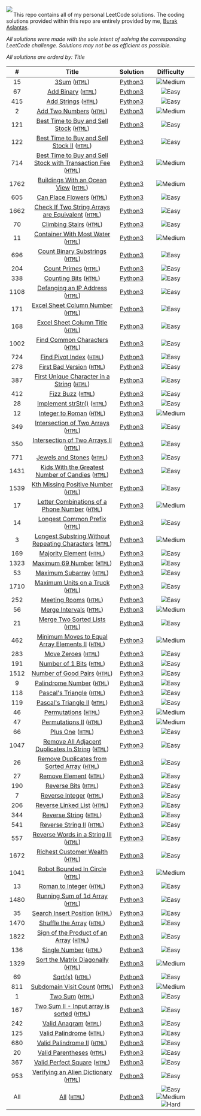 <img align="left" src="https://leetcode-stats-six.vercel.app/api?username=burakaslantas">


This repo contains all of my personal LeetCode solutions. The coding solutions provided within this repo are entirely provided by me, [Burak Aslantas](https://leetcode.com/burakaslantas).

_All solutions were made with the sole intent of solving the corresponding LeetCode challenge. Solutions may not be as efficient as possible._

_All solutions are orderd by: Title_


|  #  | Title | Solution | Difficulty |
| :-: | :---: | :------: | :--------: |
| 15 | [3Sum](https://leetcode.com/problems/3sum/) ([`HTML`](https://burakaslantas.github.io/Leetcode/3sum)) | [Python3](./problems/3sum/solution.py) | ![Medium](https://img.shields.io/badge/Medium-f0ad4e.svg?style=flat) |
| 67 | [Add Binary](https://leetcode.com/problems/add-binary/) ([`HTML`](https://burakaslantas.github.io/Leetcode/add-binary)) | [Python3](./problems/add_binary/solution.py) | ![Easy](https://img.shields.io/badge/Easy-5cb85c.svg?style=flat) |
| 415 | [Add Strings](https://leetcode.com/problems/add-strings/) ([`HTML`](https://burakaslantas.github.io/Leetcode/add-strings)) | [Python3](./problems/add_strings/solution.py) | ![Easy](https://img.shields.io/badge/Easy-5cb85c.svg?style=flat) |
| 2 | [Add Two Numbers](https://leetcode.com/problems/add-two-numbers/) ([`HTML`](https://burakaslantas.github.io/Leetcode/add-two-numbers)) | [Python3](./problems/add_two_numbers/solution.py) | ![Medium](https://img.shields.io/badge/Medium-f0ad4e.svg?style=flat) |
| 121 | [Best Time to Buy and Sell Stock](https://leetcode.com/problems/best-time-to-buy-and-sell-stock/) ([`HTML`](https://burakaslantas.github.io/Leetcode/best-time-to-buy-and-sell-stock)) | [Python3](./problems/best_time_to_buy_and_sell_stock/solution.py) | ![Easy](https://img.shields.io/badge/Easy-5cb85c.svg?style=flat) |
| 122 | [Best Time to Buy and Sell Stock II](https://leetcode.com/problems/best-time-to-buy-and-sell-stock-ii/) ([`HTML`](https://burakaslantas.github.io/Leetcode/best-time-to-buy-and-sell-stock-ii)) | [Python3](./problems/best_time_to_buy_and_sell_stock_ii/solution.py) | ![Easy](https://img.shields.io/badge/Easy-5cb85c.svg?style=flat) |
| 714 | [Best Time to Buy and Sell Stock with Transaction Fee](https://leetcode.com/problems/best-time-to-buy-and-sell-stock-with-transaction-fee/) ([`HTML`](https://burakaslantas.github.io/Leetcode/best-time-to-buy-and-sell-stock-with-transaction-fee)) | [Python3](./problems/best_time_to_buy_and_sell_stock_with_transaction_fee/solution.py) | ![Medium](https://img.shields.io/badge/Medium-f0ad4e.svg?style=flat) |
| 1762 | [Buildings With an Ocean View](https://leetcode.com/problems/buildings-with-an-ocean-view/) ([`HTML`](https://burakaslantas.github.io/Leetcode/buildings-with-an-ocean-view)) | [Python3](./problems/buildings_with_an_ocean_view/solution.py) | ![Medium](https://img.shields.io/badge/Medium-f0ad4e.svg?style=flat) |
| 605 | [Can Place Flowers](https://leetcode.com/problems/can-place-flowers/) ([`HTML`](https://burakaslantas.github.io/Leetcode/can-place-flowers)) | [Python3](./problems/can_place_flowers/solution.py) | ![Easy](https://img.shields.io/badge/Easy-5cb85c.svg?style=flat) |
| 1662 | [Check If Two String Arrays are Equivalent](https://leetcode.com/problems/check-if-two-string-arrays-are-equivalent/) ([`HTML`](https://burakaslantas.github.io/Leetcode/check-if-two-string-arrays-are-equivalent)) | [Python3](./problems/check_if_two_string_arrays_are_equivalent/solution.py) | ![Easy](https://img.shields.io/badge/Easy-5cb85c.svg?style=flat) |
| 70 | [Climbing Stairs](https://leetcode.com/problems/climbing-stairs/) ([`HTML`](https://burakaslantas.github.io/Leetcode/climbing-stairs)) | [Python3](./problems/climbing_stairs/solution.py) | ![Easy](https://img.shields.io/badge/Easy-5cb85c.svg?style=flat) |
| 11 | [Container With Most Water](https://leetcode.com/problems/container-with-most-water/) ([`HTML`](https://burakaslantas.github.io/Leetcode/container-with-most-water)) | [Python3](./problems/container_with_most_water/solution.py) | ![Medium](https://img.shields.io/badge/Medium-f0ad4e.svg?style=flat) |
| 696 | [Count Binary Substrings](https://leetcode.com/problems/count-binary-substrings/) ([`HTML`](https://burakaslantas.github.io/Leetcode/count-binary-substrings)) | [Python3](./problems/count_binary_substrings/solution.py) | ![Easy](https://img.shields.io/badge/Easy-5cb85c.svg?style=flat) |
| 204 | [Count Primes](https://leetcode.com/problems/count-primes/) ([`HTML`](https://burakaslantas.github.io/Leetcode/count-primes)) | [Python3](./problems/count_primes/solution.py) | ![Easy](https://img.shields.io/badge/Easy-5cb85c.svg?style=flat) |
| 338 | [Counting Bits](https://leetcode.com/problems/counting-bits/) ([`HTML`](https://burakaslantas.github.io/Leetcode/counting-bits)) | [Python3](./problems/counting_bits/solution.py) | ![Easy](https://img.shields.io/badge/Easy-5cb85c.svg?style=flat) |
| 1108 | [Defanging an IP Address](https://leetcode.com/problems/defanging-an-ip-address/) ([`HTML`](https://burakaslantas.github.io/Leetcode/defanging-an-ip-address)) | [Python3](./problems/defanging_an_ip_address/solution.py) | ![Easy](https://img.shields.io/badge/Easy-5cb85c.svg?style=flat) |
| 171 | [Excel Sheet Column Number](https://leetcode.com/problems/excel-sheet-column-number/) ([`HTML`](https://burakaslantas.github.io/Leetcode/excel-sheet-column-number)) | [Python3](./problems/excel_sheet_column_number/solution.py) | ![Easy](https://img.shields.io/badge/Easy-5cb85c.svg?style=flat) |
| 168 | [Excel Sheet Column Title](https://leetcode.com/problems/excel-sheet-column-title/) ([`HTML`](https://burakaslantas.github.io/Leetcode/excel-sheet-column-title)) | [Python3](./problems/excel_sheet_column_title/solution.py) | ![Easy](https://img.shields.io/badge/Easy-5cb85c.svg?style=flat) |
| 1002 | [Find Common Characters](https://leetcode.com/problems/find-common-characters/) ([`HTML`](https://burakaslantas.github.io/Leetcode/find-common-characters)) | [Python3](./problems/find_common_characters/solution.py) | ![Easy](https://img.shields.io/badge/Easy-5cb85c.svg?style=flat) |
| 724 | [Find Pivot Index](https://leetcode.com/problems/find-pivot-index/) ([`HTML`](https://burakaslantas.github.io/Leetcode/find-pivot-index)) | [Python3](./problems/find_pivot_index/solution.py) | ![Easy](https://img.shields.io/badge/Easy-5cb85c.svg?style=flat) |
| 278 | [First Bad Version](https://leetcode.com/problems/first-bad-version/) ([`HTML`](https://burakaslantas.github.io/Leetcode/first-bad-version)) | [Python3](./problems/first_bad_version/solution.py) | ![Easy](https://img.shields.io/badge/Easy-5cb85c.svg?style=flat) |
| 387 | [First Unique Character in a String](https://leetcode.com/problems/first-unique-character-in-a-string/) ([`HTML`](https://burakaslantas.github.io/Leetcode/first-unique-character-in-a-string)) | [Python3](./problems/first_unique_character_in_a_string/solution.py) | ![Easy](https://img.shields.io/badge/Easy-5cb85c.svg?style=flat) |
| 412 | [Fizz Buzz](https://leetcode.com/problems/fizz-buzz/) ([`HTML`](https://burakaslantas.github.io/Leetcode/fizz-buzz)) | [Python3](./problems/fizz_buzz/solution.py) | ![Easy](https://img.shields.io/badge/Easy-5cb85c.svg?style=flat) |
| 28 | [Implement strStr()](https://leetcode.com/problems/implement-strstr/) ([`HTML`](https://burakaslantas.github.io/Leetcode/implement-strstr)) | [Python3](./problems/implement_strstr()/solution.py) | ![Easy](https://img.shields.io/badge/Easy-5cb85c.svg?style=flat) |
| 12 | [Integer to Roman](https://leetcode.com/problems/integer-to-roman/) ([`HTML`](https://burakaslantas.github.io/Leetcode/integer-to-roman)) | [Python3](./problems/integer_to_roman/solution.py) | ![Medium](https://img.shields.io/badge/Medium-f0ad4e.svg?style=flat) |
| 349 | [Intersection of Two Arrays](https://leetcode.com/problems/intersection-of-two-arrays/) ([`HTML`](https://burakaslantas.github.io/Leetcode/intersection-of-two-arrays)) | [Python3](./problems/intersection_of_two_arrays/solution.py) | ![Easy](https://img.shields.io/badge/Easy-5cb85c.svg?style=flat) |
| 350 | [Intersection of Two Arrays II](https://leetcode.com/problems/intersection-of-two-arrays-ii/) ([`HTML`](https://burakaslantas.github.io/Leetcode/intersection-of-two-arrays-ii)) | [Python3](./problems/intersection_of_two_arrays_ii/solution.py) | ![Easy](https://img.shields.io/badge/Easy-5cb85c.svg?style=flat) |
| 771 | [Jewels and Stones](https://leetcode.com/problems/jewels-and-stones/) ([`HTML`](https://burakaslantas.github.io/Leetcode/jewels-and-stones)) | [Python3](./problems/jewels_and_stones/solution.py) | ![Easy](https://img.shields.io/badge/Easy-5cb85c.svg?style=flat) |
| 1431 | [Kids With the Greatest Number of Candies](https://leetcode.com/problems/kids-with-the-greatest-number-of-candies/) ([`HTML`](https://burakaslantas.github.io/Leetcode/kids-with-the-greatest-number-of-candies)) | [Python3](./problems/kids_with_the_greatest_number_of_candies/solution.py) | ![Easy](https://img.shields.io/badge/Easy-5cb85c.svg?style=flat) |
| 1539 | [Kth Missing Positive Number](https://leetcode.com/problems/kth-missing-positive-number/) ([`HTML`](https://burakaslantas.github.io/Leetcode/kth-missing-positive-number)) | [Python3](./problems/kth_missing_positive_number/solution.py) | ![Easy](https://img.shields.io/badge/Easy-5cb85c.svg?style=flat) |
| 17 | [Letter Combinations of a Phone Number](https://leetcode.com/problems/letter-combinations-of-a-phone-number/) ([`HTML`](https://burakaslantas.github.io/Leetcode/letter-combinations-of-a-phone-number)) | [Python3](./problems/letter_combinations_of_a_phone_number/solution.py) | ![Medium](https://img.shields.io/badge/Medium-f0ad4e.svg?style=flat) |
| 14 | [Longest Common Prefix](https://leetcode.com/problems/longest-common-prefix/) ([`HTML`](https://burakaslantas.github.io/Leetcode/longest-common-prefix)) | [Python3](./problems/longest_common_prefix/solution.py) | ![Easy](https://img.shields.io/badge/Easy-5cb85c.svg?style=flat) |
| 3 | [Longest Substring Without Repeating Characters](https://leetcode.com/problems/longest-substring-without-repeating-characters/) ([`HTML`](https://burakaslantas.github.io/Leetcode/longest-substring-without-repeating-characters)) | [Python3](./problems/longest_substring_without_repeating_characters/solution.py) | ![Medium](https://img.shields.io/badge/Medium-f0ad4e.svg?style=flat) |
| 169 | [Majority Element](https://leetcode.com/problems/majority-element/) ([`HTML`](https://burakaslantas.github.io/Leetcode/majority-element)) | [Python3](./problems/majority_element/solution.py) | ![Easy](https://img.shields.io/badge/Easy-5cb85c.svg?style=flat) |
| 1323 | [Maximum 69 Number](https://leetcode.com/problems/maximum-69-number/) ([`HTML`](https://burakaslantas.github.io/Leetcode/maximum-69-number)) | [Python3](./problems/maximum_69_number/solution.py) | ![Easy](https://img.shields.io/badge/Easy-5cb85c.svg?style=flat) |
| 53 | [Maximum Subarray](https://leetcode.com/problems/maximum-subarray/) ([`HTML`](https://burakaslantas.github.io/Leetcode/maximum-subarray)) | [Python3](./problems/maximum_subarray/solution.py) | ![Easy](https://img.shields.io/badge/Easy-5cb85c.svg?style=flat) |
| 1710 | [Maximum Units on a Truck](https://leetcode.com/problems/maximum-units-on-a-truck/) ([`HTML`](https://burakaslantas.github.io/Leetcode/maximum-units-on-a-truck)) | [Python3](./problems/maximum_units_on_a_truck/solution.py) | ![Easy](https://img.shields.io/badge/Easy-5cb85c.svg?style=flat) |
| 252 | [Meeting Rooms](https://leetcode.com/problems/meeting-rooms/) ([`HTML`](https://burakaslantas.github.io/Leetcode/meeting-rooms/)) | [Python3](./problems/meeting_rooms/solution.py) | ![Easy](https://img.shields.io/badge/Easy-5cb85c.svg?style=flat) |
| 56 | [Merge Intervals](https://leetcode.com/problems/merge-intervals/) ([`HTML`](https://burakaslantas.github.io/Leetcode/merge-intervals)) | [Python3](./problems/merge_intervals/solution.py) | ![Medium](https://img.shields.io/badge/Medium-f0ad4e.svg?style=flat) |
| 21 | [Merge Two Sorted Lists](https://leetcode.com/problems/merge-two-sorted-lists/) ([`HTML`](https://burakaslantas.github.io/Leetcode/merge-two-sorted-lists)) | [Python3](./problems/merge_two_sorted_lists/solution.py) | ![Easy](https://img.shields.io/badge/Easy-5cb85c.svg?style=flat) |
| 462 | [Minimum Moves to Equal Array Elements II](https://leetcode.com/problems/minimum-moves-to-equal-array-elements-ii/) ([`HTML`](https://burakaslantas.github.io/Leetcode/minimum-moves-to-equal-array-elements-ii)) | [Python3](./problems/minimum_moves_to_equal_array_elements_ii/solution.py) | ![Medium](https://img.shields.io/badge/Medium-f0ad4e.svg?style=flat) |
| 283 | [Move Zeroes](https://leetcode.com/problems/move-zeroes/) ([`HTML`](https://burakaslantas.github.io/Leetcode/move-zeroes)) | [Python3](./problems/move_zeroes/solution.py) | ![Easy](https://img.shields.io/badge/Easy-5cb85c.svg?style=flat) |
| 191 | [Number of 1 Bits](https://leetcode.com/problems/number-of-1-bits/) ([`HTML`](https://burakaslantas.github.io/Leetcode/number-of-1-bits)) | [Python3](./problems/number_of_1_bits/solution.py) | ![Easy](https://img.shields.io/badge/Easy-5cb85c.svg?style=flat) |
| 1512 | [Number of Good Pairs](https://leetcode.com/problems/number-of-good-pairs/) ([`HTML`](https://burakaslantas.github.io/Leetcode/number-of-good-pairs)) | [Python3](./problems/number_of_good_pairs/solution.py) | ![Easy](https://img.shields.io/badge/Easy-5cb85c.svg?style=flat) |
| 9 | [Palindrome Number](https://leetcode.com/problems/palindrome-number/) ([`HTML`](https://burakaslantas.github.io/Leetcode/palindrome-number)) | [Python3](./problems/palindrome_number/solution.py) | ![Easy](https://img.shields.io/badge/Easy-5cb85c.svg?style=flat) |
| 118 | [Pascal's Triangle](https://leetcode.com/problems/pascals-triangle/) ([`HTML`](https://burakaslantas.github.io/Leetcode/pascals-triangle)) | [Python3](./problems/pascal's_triangle/solution.py) | ![Easy](https://img.shields.io/badge/Easy-5cb85c.svg?style=flat) |
| 119 | [Pascal's Triangle II](https://leetcode.com/problems/pascals-triangle-ii/) ([`HTML`](https://burakaslantas.github.io/Leetcode/pascals-triangle-ii)) | [Python3](./problems/pascal's_triangle_ii/solution.py) | ![Easy](https://img.shields.io/badge/Easy-5cb85c.svg?style=flat) |
| 46 | [Permutations](https://leetcode.com/problems/permutations/) ([`HTML`](https://burakaslantas.github.io/Leetcode/permutations)) | [Python3](./problems/permutations/solution.py) | ![Medium](https://img.shields.io/badge/Medium-f0ad4e.svg?style=flat) |
| 47 | [Permutations II](https://leetcode.com/problems/permutations-ii/) ([`HTML`](https://burakaslantas.github.io/Leetcode/permutations-ii)) | [Python3](./problems/permutations_ii/solution.py) | ![Medium](https://img.shields.io/badge/Medium-f0ad4e.svg?style=flat) |
| 66 | [Plus One](https://leetcode.com/problems/plus-one/) ([`HTML`](https://burakaslantas.github.io/Leetcode/plus-one)) | [Python3](./problems/plus_one/solution.py) | ![Easy](https://img.shields.io/badge/Easy-5cb85c.svg?style=flat) |
| 1047 | [Remove All Adjacent Duplicates In String](https://leetcode.com/problems/remove-all-adjacent-duplicates-in-string/) ([`HTML`](https://burakaslantas.github.io/Leetcode/remove-all-adjacent-duplicates-in-string)) | [Python3](./problems/remove_all_adjacent_duplicates_in_string/solution.py) | ![Easy](https://img.shields.io/badge/Easy-5cb85c.svg?style=flat) |
| 26 | [Remove Duplicates from Sorted Array](https://leetcode.com/problems/remove-duplicates-from-sorted-array/) ([`HTML`](https://burakaslantas.github.io/Leetcode/remove-duplicates-from-sorted-array)) | [Python3](./problems/remove_duplicates_from_sorted_array/solution.py) | ![Easy](https://img.shields.io/badge/Easy-5cb85c.svg?style=flat) |
| 27 | [Remove Element](https://leetcode.com/problems/remove-element/) ([`HTML`](https://burakaslantas.github.io/Leetcode/remove-element)) | [Python3](./problems/remove_element/solution.py) | ![Easy](https://img.shields.io/badge/Easy-5cb85c.svg?style=flat) |
| 190 | [Reverse Bits](https://leetcode.com/problems/reverse-bits/) ([`HTML`](https://burakaslantas.github.io/Leetcode/reverse-bits)) | [Python3](./problems/reverse_bits/solution.py) | ![Easy](https://img.shields.io/badge/Easy-5cb85c.svg?style=flat) |
| 7 | [Reverse Integer](https://leetcode.com/problems/reverse-integer/) ([`HTML`](https://burakaslantas.github.io/Leetcode/reverse-integer)) | [Python3](./problems/reverse_integer/solution.py) | ![Easy](https://img.shields.io/badge/Easy-5cb85c.svg?style=flat) |
| 206 | [Reverse Linked List](https://leetcode.com/problems/reverse-linked-list/) ([`HTML`](https://burakaslantas.github.io/Leetcode/reverse-linked-list)) | [Python3](./problems/reverse_linked_list/solution.py) | ![Easy](https://img.shields.io/badge/Easy-5cb85c.svg?style=flat) |
| 344 | [Reverse String](https://leetcode.com/problems/reverse-string/) ([`HTML`](https://burakaslantas.github.io/Leetcode/reverse-string)) | [Python3](./problems/reverse_string/solution.py) | ![Easy](https://img.shields.io/badge/Easy-5cb85c.svg?style=flat) |
| 541 | [Reverse String II](https://leetcode.com/problems/reverse-string-ii/) ([`HTML`](https://burakaslantas.github.io/Leetcode/reverse-string-ii)) | [Python3](./problems/reverse_string_ii/solution.py) | ![Easy](https://img.shields.io/badge/Easy-5cb85c.svg?style=flat) |
| 557 | [Reverse Words in a String III](https://leetcode.com/problems/reverse-words-in-a-string-iii/) ([`HTML`](https://burakaslantas.github.io/Leetcode/reverse-words-in-a-string-iii)) | [Python3](./problems/reverse_words_in_a_string_iii/solution.py) | ![Easy](https://img.shields.io/badge/Easy-5cb85c.svg?style=flat) |
| 1672 | [Richest Customer Wealth](https://leetcode.com/problems/richest-customer-wealth/) ([`HTML`](https://burakaslantas.github.io/Leetcode/richest-customer-wealth)) | [Python3](./problems/richest_customer_wealth/solution.py) | ![Easy](https://img.shields.io/badge/Easy-5cb85c.svg?style=flat) |
| 1041 | [Robot Bounded In Circle](https://leetcode.com/problems/robot-bounded-in-circle/) ([`HTML`](https://burakaslantas.github.io/Leetcode/robot-bounded-in-circle)) | [Python3](./problems/robot_bounded_in_circle/solution.py) | ![Medium](https://img.shields.io/badge/Medium-f0ad4e.svg?style=flat) |
| 13 | [Roman to Integer](https://leetcode.com/problems/roman-to-integer/) ([`HTML`](https://burakaslantas.github.io/Leetcode/roman-to-integer)) | [Python3](./problems/roman_to_integer/solution.py) | ![Easy](https://img.shields.io/badge/Easy-5cb85c.svg?style=flat) |
| 1480 | [Running Sum of 1d Array](https://leetcode.com/problems/running-sum-of-1d-array/) ([`HTML`](https://burakaslantas.github.io/Leetcode/running-sum-of-1d-array)) | [Python3](./problems/running_sum_of_1d_array/solution.py) | ![Easy](https://img.shields.io/badge/Easy-5cb85c.svg?style=flat) |
| 35 | [Search Insert Position](https://leetcode.com/problems/search-insert-position/) ([`HTML`](https://burakaslantas.github.io/Leetcode/search-insert-position)) | [Python3](./problems/search_insert_position/solution.py) | ![Easy](https://img.shields.io/badge/Easy-5cb85c.svg?style=flat) |
| 1470 | [Shuffle the Array](https://leetcode.com/problems/shuffle-the-array/) ([`HTML`](https://burakaslantas.github.io/Leetcode/shuffle-the-array)) | [Python3](./problems/shuffle_the_array/solution.py) | ![Easy](https://img.shields.io/badge/Easy-5cb85c.svg?style=flat) |
| 1822 | [Sign of the Product of an Array](https://leetcode.com/problems/sign-of-the-product-of-an-array/) ([`HTML`](https://burakaslantas.github.io/Leetcode/sign-of-the-product-of-an-array)) | [Python3](./problems/sign_of_the_product_of_an_array/solution.py) | ![Easy](https://img.shields.io/badge/Easy-5cb85c.svg?style=flat) |
| 136 | [Single Number](https://leetcode.com/problems/single-number/) ([`HTML`](https://burakaslantas.github.io/Leetcode/single-number)) | [Python3](./problems/single_number/solution.py) | ![Easy](https://img.shields.io/badge/Easy-5cb85c.svg?style=flat) |
| 1329 | [Sort the Matrix Diagonally](https://leetcode.com/problems/sort-the-matrix-diagonally/) ([`HTML`](https://burakaslantas.github.io/Leetcode/sort-the-matrix-diagonally)) | [Python3](./problems/sort_the_matrix_diagonally/solution.py) | ![Medium](https://img.shields.io/badge/Medium-f0ad4e.svg?style=flat) |
| 69 | [Sqrt(x)](https://leetcode.com/problems/sqrtx/) ([`HTML`](https://burakaslantas.github.io/Leetcode/sqrtx)) | [Python3](./problems/sqrt(x)/solution.py) | ![Easy](https://img.shields.io/badge/Easy-5cb85c.svg?style=flat) |
| 811 | [Subdomain Visit Count](https://leetcode.com/problems/subdomain-visit-count/) ([`HTML`](https://burakaslantas.github.io/Leetcode/subdomain-visit-count)) | [Python3](./problems/subdomain_visit_count/solution.py) | ![Medium](https://img.shields.io/badge/Medium-f0ad4e.svg?style=flat) |
| 1 | [Two Sum](https://leetcode.com/problems/two-sum/) ([`HTML`](https://burakaslantas.github.io/Leetcode/two-sum)) | [Python3](./problems/two_sum/solution.py) | ![Easy](https://img.shields.io/badge/Easy-5cb85c.svg?style=flat) |
| 167 | [Two Sum II - Input array is sorted](https://leetcode.com/problems/two-sum-ii-input-array-is-sorted/) ([`HTML`](https://burakaslantas.github.io/Leetcode/two-sum-ii-input-array-is-sorted)) | [Python3](./problems/two_sum_ii_-_input_array_is_sorted/solution.py) | ![Easy](https://img.shields.io/badge/Easy-5cb85c.svg?style=flat) |
| 242 | [Valid Anagram](https://leetcode.com/problems/valid-anagram/) ([`HTML`](https://burakaslantas.github.io/Leetcode/valid-anagram)) | [Python3](./problems/valid_anagram/solution.py) | ![Easy](https://img.shields.io/badge/Easy-5cb85c.svg?style=flat) |
| 125 | [Valid Palindrome](https://leetcode.com/problems/valid-palindrome/) ([`HTML`](https://burakaslantas.github.io/Leetcode/valid-palindrome)) | [Python3](./problems/valid_palindrome/solution.py) | ![Easy](https://img.shields.io/badge/Easy-5cb85c.svg?style=flat) |
| 680 | [Valid Palindrome II](https://leetcode.com/problems/valid-palindrome-ii/) ([`HTML`](https://burakaslantas.github.io/Leetcode/valid-palindrome-ii)) | [Python3](./problems/valid_palindrome_ii/solution.py) | ![Easy](https://img.shields.io/badge/Easy-5cb85c.svg?style=flat) |
| 20 | [Valid Parentheses](https://leetcode.com/problems/valid-parentheses/) ([`HTML`](https://burakaslantas.github.io/Leetcode/valid-parentheses)) | [Python3](./problems/valid_parentheses/solution.py) | ![Easy](https://img.shields.io/badge/Easy-5cb85c.svg?style=flat) |
| 367 | [Valid Perfect Square](https://leetcode.com/problems/valid-perfect-square/) ([`HTML`](https://burakaslantas.github.io/Leetcode/valid-perfect-square)) | [Python3](./problems/valid_perfect_square/solution.py) | ![Easy](https://img.shields.io/badge/Easy-5cb85c.svg?style=flat) |
| 953 | [Verifying an Alien Dictionary](https://leetcode.com/problems/verifying-an-alien-dictionary/) ([`HTML`](https://burakaslantas.github.io/Leetcode/verifying-an-alien-dictionary)) | [Python3](./problems/verifying_an_alien_dictionary/solution.py) | ![Easy](https://img.shields.io/badge/Easy-5cb85c.svg?style=flat) |
| All | [All](https://leetcode.com/problems/) ([`HTML`](https://burakaslantas.github.io/Leetcode/all)) | [Python3](./problems/) | ![Easy](https://img.shields.io/badge/Easy-5cb85c.svg?style=flat) ![Medium](https://img.shields.io/badge/Medium-f0ad4e.svg?style=flat) ![Hard](https://img.shields.io/badge/Hard-d9534f.svg?style=flat) |
